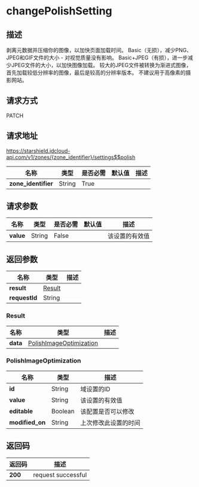 # changePolishSetting


## 描述
剥离元数据并压缩你的图像，以加快页面加载时间。
Basic（无损），减少PNG、JPEG和GIF文件的大小 - 对视觉质量没有影响。
Basic+JPEG（有损），进一步减少JPEG文件的大小，以加快图像加载。
较大的JPEG文件被转换为渐进式图像，首先加载较低分辨率的图像，最后是较高的分辨率版本。
不建议用于高像素的摄影网站。


## 请求方式
PATCH

## 请求地址
https://starshield.jdcloud-api.com/v1/zones/{zone_identifier}/settings$$polish

|名称|类型|是否必需|默认值|描述|
|---|---|---|---|---|
|**zone_identifier**|String|True| | |

## 请求参数
|名称|类型|是否必需|默认值|描述|
|---|---|---|---|---|
|**value**|String|False| |该设置的有效值|


## 返回参数
|名称|类型|描述|
|---|---|---|
|**result**|[Result](changePolishSetting#result)| |
|**requestId**|String| |

### <div id="result">Result</div>
|名称|类型|描述|
|---|---|---|
|**data**|[PolishImageOptimization](changePolishSetting#polishimageoptimization)| |
### <div id="polishimageoptimization">PolishImageOptimization</div>
|名称|类型|描述|
|---|---|---|
|**id**|String|域设置的ID|
|**value**|String|该设置的有效值|
|**editable**|Boolean|该配置是否可以修改|
|**modified_on**|String|上次修改此设置的时间|

## 返回码
|返回码|描述|
|---|---|
|**200**|request successful|
